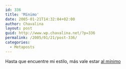 ```yaml
---
id: 336
title: 'Mínimo'
date: 2005-01-21T14:32:04+02:00
author: Chavalina
layout: post
guid: http://www.wp.chavalina.net/?p=336
permalink: /2005/01/21/post-336/
categories:
  - Metaposts
---
```

Hasta que encuentre mi estilo, más vale estar <a href="http://www.chavalina.net/styleswitcher.php?estilo=minimal" target="_blank">al mínimo</a>